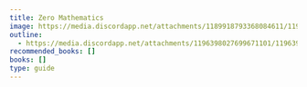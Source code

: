 ```yaml
---
title: Zero Mathematics
image: https://media.discordapp.net/attachments/1189918793368084611/1196402626733019176/zeromath.webp?ex=65b77fc6&is=65a50ac6&hm=0a164668ea6f8bc52244712c8209c1e44b0921de4332d606b4ae5fed1ce98216&=&format=webp&width=1199&height=676
outline:
  - https://media.discordapp.net/attachments/1196398027699671101/1196399278466273340/zero_math.webp?ex=65b77ca8&is=65a507a8&hm=e6fadce064be77ed907cf32ef5fd75fc8b9c940dac53ce276963d747f948c28e&=&format=webp
recommended_books: []
books: []
type: guide
---
```

